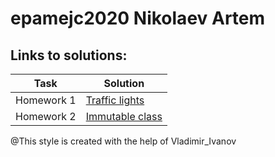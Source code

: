 # epamejc2020 Nikolaev Artem

## Links to solutions:
| Task | Solution |
| ------ | ------ |
| Homework 1 | [Traffic lights][PlDb] |
| Homework 2 | [Immutable class][PlGh] |

[PlDb]: <https://github.com/VLDRospuskov/epamejc2020/tree/Artem_Nikolaev/com.epamejc.lessons/src/homeworks/lesson1/trafficLight>
[PlGh]: <https://github.com/VLDRospuskov/epamejc2020/tree/Artem_Nikolaev/com.epamejc.lessons/src/homeworks/lesson2/immutableClass>

@This style is created with the help of Vladimir_Ivanov


